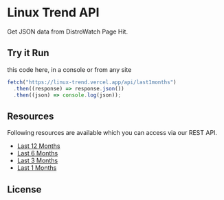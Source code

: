 # Linux Trend API

Get JSON data from DistroWatch Page Hit.

## Try it Run

this code here, in a console or from any site

```js
fetch("https://linux-trend.vercel.app/api/last1months")
  .then((response) => response.json())
  .then((json) => console.log(json));
```

## Resources

Following resources are available which you can access via our REST API.

- [Last 12 Months](https://linux-trend.vercel.app/api/last12months)
- [Last 6 Months](https://linux-trend.vercel.app/api/last6months)
- [Last 3 Months](https://linux-trend.vercel.app/api/last3months)
- [Last 1 Months](https://linux-trend.vercel.app/api/last1months)

## License